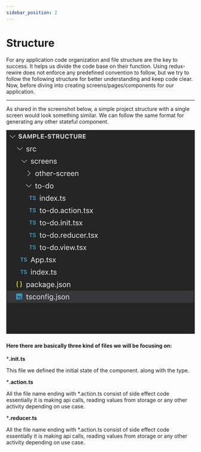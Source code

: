 ```yaml
---
sidebar_position: 2
---
```


# Structure

For any application code organization and file structure are the key to success. It helps us divide the code 
base on their function. Using redux-rewire does not enforce any predefined convention to follow, but we 
try to follow the following structure for better understanding and keep code clear.
Now, before diving into creating screens/pages/components for our application.

------------------------------------------------------------------------------------------------

As shared in the screenshot below, a simple project structure with a single
screen would look something similar. We can follow the same format for generating any 
other stateful component.


![sample structure](./img/sample-structure.png)

#### Here there are basically three kind of files we will be focusing on:

***.init.ts**

This file we defined the initial state of the component. 
along with the type.

***.action.ts**

All the file name ending with *.action.ts consist of side effect code essentially it is making api 
calls, reading values from storage or any other activity depending on use case.

***.reducer.ts**

All the file name ending with *.action.ts consist of side effect code essentially it is making api
calls, reading values from storage or any other activity depending on use case. 


